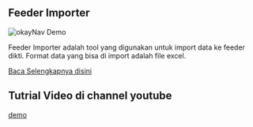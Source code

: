
Feeder Importer
----------

![okayNav Demo](http://wildantea.com/wp-content/uploads/2016/02/dasboard_feeder_importer.png)

Feeder Importer adalah tool yang digunakan untuk import data ke feeder dikti. Format data yang bisa di import adalah file excel. 

[Baca Selengkapnya disini](http://wildantea.com/feeder-importer-web-service-untuk-import-data-feeder/)

Tutrial Video di channel youtube
----

[demo](https://www.youtube.com/user/unyilpapang)

